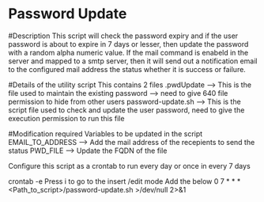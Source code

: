 # Password Update

#Description
This script will check the password expiry and if the user password is about to expire in 7 days or lesser,
then update the password with a random alpha numeric value. 
If the mail command is enabeld in the server and mapped to a smtp server, then it will send out a notification email to the configured mail address 
the status whether it is success or failure.

#Details of the utility script
This contains 2 files
.pwdUpdate --> This is the file used to maintain the existing password --> need to give 640 file permission to hide from other users
password-update.sh --> This is the script file used to check and update the user password, need to give the execution permission to run this file

#Modification required
Variables to be updated in the script
EMAIL_TO_ADDRESS --> Add the mail address of the recepients to send the status 
PWD_FILE --> Update the FQDN of the file

Configure this script as a crontab to run every day or once in every 7 days

crontab -e
	Press i to go to the insert /edit mode
	Add the below
0 7 * * * <Path_to_script>/password-update.sh >/dev/null 2>&1

